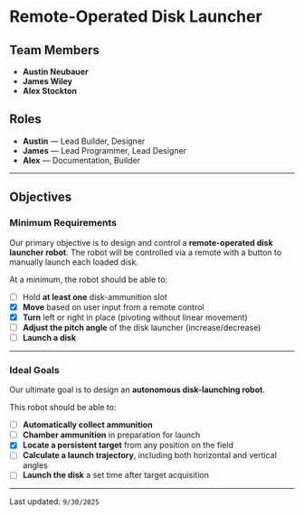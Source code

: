 # Remote-Operated Disk Launcher

## Team Members
- **Austin Neubauer**
- **James Wiley**
- **Alex Stockton**

## Roles
- **Austin** — Lead Builder, Designer
- **James** — Lead Programmer, Lead Designer
- **Alex** — Documentation, Builder

---

## Objectives

### Minimum Requirements
Our primary objective is to design and control a **remote-operated disk launcher robot**. The robot will be controlled via a remote with a button to manually launch each loaded disk.

At a minimum, the robot should be able to:
- [ ] Hold **at least one** disk-ammunition slot
- [x] **Move** based on user input from a remote control
- [x] **Turn** left or right in place (pivoting without linear movement)
- [ ] **Adjust the pitch angle** of the disk launcher (increase/decrease)
- [ ] **Launch a disk**

---

### Ideal Goals
Our ultimate goal is to design an **autonomous disk-launching robot**.

This robot should be able to:
- [ ] **Automatically collect ammunition**
- [ ] **Chamber ammunition** in preparation for launch
- [x] **Locate a persistent target** from any position on the field
- [ ] **Calculate a launch trajectory**, including both horizontal and vertical angles
- [ ] **Launch the disk** a set time after target acquisition

---

Last updated: `9/30/2025`
